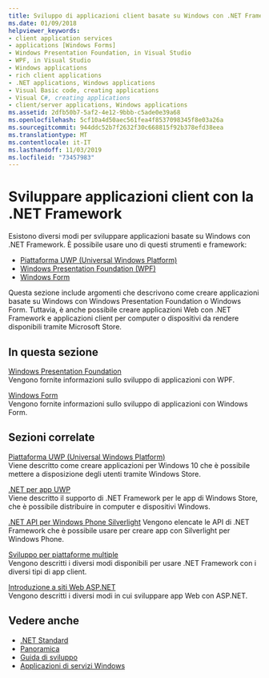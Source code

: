 ```yaml
---
title: Sviluppo di applicazioni client basate su Windows con .NET Framework
ms.date: 01/09/2018
helpviewer_keywords:
- client application services
- applications [Windows Forms]
- Windows Presentation Foundation, in Visual Studio
- WPF, in Visual Studio
- Windows applications
- rich client applications
- .NET applications, Windows applications
- Visual Basic code, creating applications
- Visual C#, creating applications
- client/server applications, Windows applications
ms.assetid: 2dfb50b7-5af2-4e12-9bbb-c5ade0e39a68
ms.openlocfilehash: 5cf10a4d50aec561fea4f8537098345f8e03a26a
ms.sourcegitcommit: 944ddc52b7f2632f30c668815f92b378efd38eea
ms.translationtype: MT
ms.contentlocale: it-IT
ms.lasthandoff: 11/03/2019
ms.locfileid: "73457983"
---
```

# <a name="develop-client-applications-with-the-net-framework"></a>Sviluppare applicazioni client con la .NET Framework

Esistono diversi modi per sviluppare applicazioni basate su Windows con .NET Framework. È possibile usare uno di questi strumenti e framework:

- [Piattaforma UWP (Universal Windows Platform)](https://developer.microsoft.com/windows/apps)
- [Windows Presentation Foundation (WPF)](./wpf/index.md)
- [Windows Form](./winforms/index.md)

Questa sezione include argomenti che descrivono come creare applicazioni basate su Windows con Windows Presentation Foundation o Windows Form. Tuttavia, è anche possibile creare applicazioni Web con .NET Framework e applicazioni client per computer o dispositivi da rendere disponibili tramite Microsoft Store.

## <a name="in-this-section"></a>In questa sezione

[Windows Presentation Foundation](./wpf/index.md)  
Vengono fornite informazioni sullo sviluppo di applicazioni con WPF.

[Windows Form](./winforms/index.md)  
Vengono fornite informazioni sullo sviluppo di applicazioni con Windows Form.

## <a name="related-sections"></a>Sezioni correlate

[Piattaforma UWP (Universal Windows Platform)](https://developer.microsoft.com/windows/apps)  
Viene descritto come creare applicazioni per Windows 10 che è possibile mettere a disposizione degli utenti tramite Windows Store.

[.NET per app UWP](https://msdn.microsoft.com/library/windows/apps/mt185501.aspx)  
Viene descritto il supporto di .NET Framework per le app di Windows Store, che è possibile distribuire in computer e dispositivi Windows.

[.NET API per Windows Phone Silverlight](https://docs.microsoft.com/previous-versions/windows/apps/jj207211\(v=vs.105\))  
Vengono elencate le API di .NET Framework che è possibile usare per creare app con Silverlight per Windows Phone.
  
[Sviluppo per piattaforme multiple](../standard/cross-platform/index.md)  
Vengono descritti i diversi modi disponibili per usare .NET Framework con i diversi tipi di app client.

[Introduzione a siti Web ASP.NET](https://www.asp.net/get-started/websites)  
Vengono descritti i diversi modi in cui sviluppare app Web con ASP.NET.

## <a name="see-also"></a>Vedere anche

- [.NET Standard](../standard/net-standard.md)
- [Panoramica](./get-started/overview.md)
- [Guida di sviluppo](./development-guide.md)
- [Applicazioni di servizi Windows](./windows-services/index.md)
